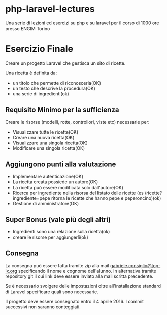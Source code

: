 # php-laravel-lectures

Una serie di lezioni ed esercizi su php e su laravel per il corso di 1000 ore presso ENGIM Torino

# Esercizio Finale

Creare un progetto Laravel che gestisca un sito di ricette.

Una ricetta è definita da:
 
 - un titolo che permette di riconoscerla(OK)
 - un testo che descrive la procedura(OK)
 - una serie di ingredienti(ok)
 
## Requisito Minimo per la sufficienza
 
Creare le risorse (modelli, rotte, controllori, viste etc) necessarie per:

- Visualizzare tutte le ricette(OK)
- Creare una nuova ricetta(OK)
- Visualizzare una singola ricetta(OK)
- Modificare una singola ricetta(OK)

## Aggiungono punti alla valutazione

- Implementare autenticazione(OK)
- La ricetta creata possiede un autore(OK)
- La ricetta può essere modificata solo dall'autore(OK)
- Ricerca per ingrediente nella risorsa del listato delle ricette (es /ricette?ingrediente=pepe ritorna le ricette che hanno pepe e peperoncino)(ok)
- Gestione di amministratore(OK)

## Super Bonus (vale più degli altri)

- Ingredienti sono una relazione sulla ricetta(ok)
- creare le risorse per aggiungerli(ok)

## Consegna

La consegna può essere fatta tramite zip alla mail gabriele.consiglio@top-ix.org specificando il nome e cognome dell'alunno.
In alternativa tramite repository git il cui link deve essere inviato alla mail scritta precedente.

Se è necessario svolgere delle impostazioni oltre all'installazione standard di Laravel specificare quali sono necessarie.

Il progetto deve essere consegnato entro il 4 aprile 2016. I commit successivi non saranno conteggiati.

